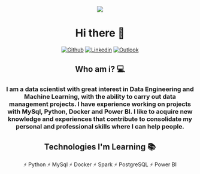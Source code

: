 <div id ="header" align="center">
  <img src="https://media.giphy.com/media/9JJtjLliEF5N68yf3e/giphy.gif"/>
  <h1 align="center"> Hi there 👋 </h1>
  <!-- Your badges
You can use the website to generate badges: https://shields.io/
-->

[![Github](https://img.shields.io/badge/-Github-000?style=flat&logo=Github&logoColor=white)](https://github.com/sibarra498)
[![Linkedin](https://img.shields.io/badge/-LinkedIn-blue?style=flat&logo=Linkedin&logoColor=white)](https://www.linkedin.com/in/sibarra498)
[![Outlook](https://img.shields.io/badge/-Outlook-0078D4?style=flat&logo=Microsoft-Outlook&logoColor=white)](mailto:sibarra92@javerianacali.edu.co)

  <h2 align="center"> Who am i? 💻 </h2>
  <h3> I am a data scientist with great interest in Data Engineering and Machine Learning, with the ability to carry out data management projects. I have experience working on projects with MySql, Python, Docker and Power BI. I like to acquire new knowledge and experiences that contribute to consolidate my personal and professional skills where I can help people. 
  </h3>

  ## Technologies I'm Learning :books:
  ⚡ Python
  ⚡ MySql
  ⚡ Docker
  ⚡ Spark
  ⚡ PostgreSQL
  ⚡ Power BI
</div>
  
